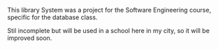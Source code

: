 This library System was a project for the Software Engineering course, specific for the database class.

Stil incomplete but will be used in a school here in my city, so it will be improved soon.
